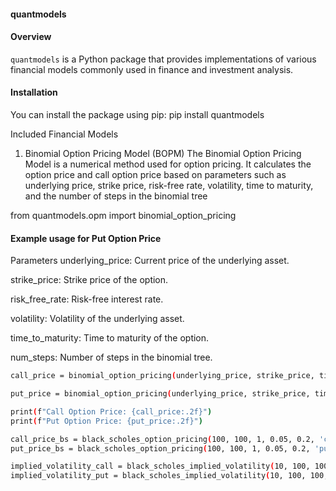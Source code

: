 #### quantmodels

#### Overview

`quantmodels` is a Python package that provides implementations of various financial models commonly used in finance and investment analysis.

#### Installation

You can install the package using pip:
pip install quantmodels

Included Financial Models
1. Binomial Option Pricing Model (BOPM)
The Binomial Option Pricing Model is a numerical method used for option pricing. It calculates the option price and call option price based on parameters such as underlying price, strike price, risk-free rate, volatility, time to maturity, and the number of steps in the binomial tree


from quantmodels.opm import binomial_option_pricing

#### Example usage for Put Option Price

Parameters
underlying_price: Current price of the underlying asset.

strike_price: Strike price of the option.

risk_free_rate: Risk-free interest rate.

volatility: Volatility of the underlying asset.

time_to_maturity: Time to maturity of the option.

num_steps: Number of steps in the binomial tree.

```bash
call_price = binomial_option_pricing(underlying_price, strike_price, time_to_maturity, risk_free_rate, volatility, periods, 'call')

put_price = binomial_option_pricing(underlying_price, strike_price, time_to_maturity, risk_free_rate, volatility, periods, 'put')

print(f"Call Option Price: {call_price:.2f}")
print(f"Put Option Price: {put_price:.2f}")
```


```bash
call_price_bs = black_scholes_option_pricing(100, 100, 1, 0.05, 0.2, 'call')
put_price_bs = black_scholes_option_pricing(100, 100, 1, 0.05, 0.2, 'put')
```


```bash
implied_volatility_call = black_scholes_implied_volatility(10, 100, 100, 1, 0.05, 'call')
implied_volatility_put = black_scholes_implied_volatility(10, 100, 100, 1, 0.05, 'put')
```